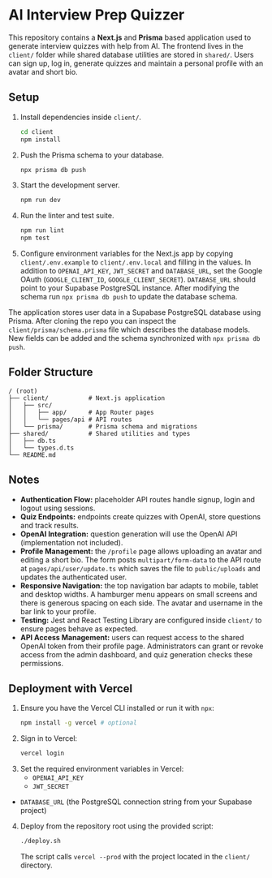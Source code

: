 # AI Interview Prep Quizzer

This repository contains a **Next.js** and **Prisma** based application used to
generate interview quizzes with help from AI.  The frontend lives in the
`client/` folder while shared database utilities are stored in `shared/`.
Users can sign up, log in, generate quizzes and maintain a personal profile with
an avatar and short bio.

## Setup

1. Install dependencies inside `client/`.
   ```bash
   cd client
   npm install
   ```
2. Push the Prisma schema to your database.
   ```bash
   npx prisma db push
   ```
3. Start the development server.
   ```bash
   npm run dev
   ```
4. Run the linter and test suite.
   ```bash
   npm run lint
   npm test
   ```
5. Configure environment variables for the Next.js app by copying `client/.env.example` to `client/.env.local` and filling in the values. In addition to `OPENAI_API_KEY`, `JWT_SECRET` and `DATABASE_URL`, set the Google OAuth (`GOOGLE_CLIENT_ID`, `GOOGLE_CLIENT_SECRET`). `DATABASE_URL` should point to your Supabase PostgreSQL instance. After modifying the schema run `npx prisma db push` to update the database schema.

The application stores user data in a Supabase PostgreSQL database using Prisma.
After cloning the repo you can inspect the `client/prisma/schema.prisma` file which describes
the database models. New fields can be added and the schema synchronized with
`npx prisma db push`.

## Folder Structure

```
/ (root)
├── client/           # Next.js application
│   ├── src/
│   │   ├── app/      # App Router pages
│   │   └── pages/api # API routes
│   └── prisma/       # Prisma schema and migrations
├── shared/           # Shared utilities and types
│   ├── db.ts
│   └── types.d.ts
└── README.md
```

## Notes

- **Authentication Flow:** placeholder API routes handle signup, login and logout using sessions.
- **Quiz Endpoints:** endpoints create quizzes with OpenAI, store questions and track results.
- **OpenAI Integration:** question generation will use the OpenAI API (implementation not included).
- **Profile Management:** the `/profile` page allows uploading an avatar and
  editing a short bio. The form posts `multipart/form-data` to the API route at
  `pages/api/user/update.ts` which saves the file to `public/uploads` and updates
  the authenticated user.
- **Responsive Navigation:** the top navigation bar adapts to mobile, tablet and
  desktop widths. A hamburger menu appears on small screens and there is
  generous spacing on each side. The avatar and username in the bar link to your
  profile.
- **Testing:** Jest and React Testing Library are configured inside `client/` to
  ensure pages behave as expected.
- **API Access Management:** users can request access to the shared OpenAI token
  from their profile page. Administrators can grant or revoke access from the
  admin dashboard, and quiz generation checks these permissions.

## Deployment with Vercel

1. Ensure you have the Vercel CLI installed or run it with `npx`:
   ```bash
   npm install -g vercel # optional
   ```
2. Sign in to Vercel:
   ```bash
   vercel login
   ```
3. Set the required environment variables in Vercel:
   - `OPENAI_API_KEY`
   - `JWT_SECRET`
  - `DATABASE_URL` (the PostgreSQL connection string from your Supabase project)
4. Deploy from the repository root using the provided script:
   ```bash
   ./deploy.sh
   ```
   The script calls `vercel --prod` with the project located in the `client/` directory.
